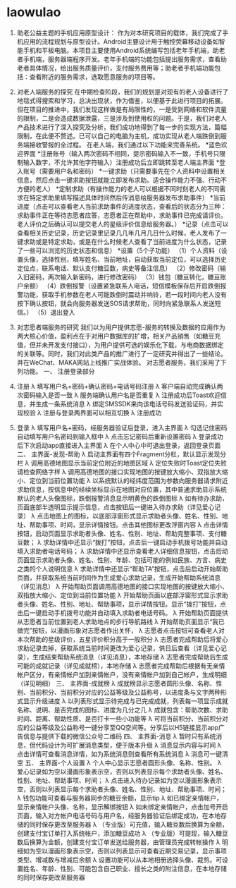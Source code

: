 # laowulao


1.	助老公益主题的手机应用原型设计：
作为对本研究项目的载体，我们完成了手机应用的流程规划与原型设计。Android主要设计用于触控荧幕移动设备如智能手机和平板电脑。本项目主要使用Android系统编写包括老年手机端，助老者手机端，服务器端程序开发。老年手机端的功能包括提出服务需求，查看助老者具体情况，给出服务质量评价，支付服务费用等；助老者手机端功能包括：查看附近的服务需求，选取愿意服务的项目等。

2.	对老人端服务的探究
在中期检查阶段，我们的规划是对现有的老人设备进行了地毯式得搜索和学习，总决出现状，作为借鉴，以便基于此进行项目的拓展。但在项目的推进中，我们发现这样做是有局限性的，一是受到网络和软件流量的限制，二是会造成数据泄露，三是涉及到使用权的问题。于是，我们对老人产品技术进行了深入探究及分析，我们成功地得到了每一步的实现方法，篇幅限制，在此便不赘述。已可以自己的电脑为主机，成功实现从老人端跌倒到服务端接收警报的全过程。
在老人端，我们通过以下功能来完善系统。
*蓝色欢迎界面
*注册账号（输入两次密码不相同，提示密码输入不一致，手机号只限制输入数字，不允许其他字符输入）注册成功后立即跳转至老人端主界面
*登入账号（需要用户名和密码）
*一键求助（只需要事先在个人资料中设置相关信息，然后点击一键求助按钮就能立即发布求助。适合操作能力不强、行动不方便的老人）
*定制求助（有操作能力的老人可以根据不同时刻老人的不同需求在特定求助里填写描述具体时间然后传消息给服务器发布求助事件）
*当前进度（点击可以查看老人当前求助事件的进度状态，查看后的状态分为三种：求助事件正在等待志愿者应答，志愿者正在帮助中，求助事件已完成请评价。老人评价之后确认可以提交老人的星级评价信息给服务器。）
*记录（点击可以查看相关历史记录，历史记录里记录几几年几月几日什么时候，老人发布了一键求助或是特定求助，或是在什么时候老人查看了当前进度为什么状态，记录了一些可以浏览的历史状态和信息）
*设置（5个子功能）
（1）个人资料（设置头像，选择性别，填写姓名、当前地址，自动获取当前定位，可以选择历史定位点，联系电话、默认支付糖豆数，病史等备注信息）
（2）修改密码（输入旧密码，两次输入新密码，进行修改密码）
（3）钱包（糖豆转化，糖豆账户余额）
（4）跌倒报警（设置紧急联系人电话，短信模板保存后开启跌倒报警功能，获取手机参数在老人可能跌倒时震动并响铃，若一段时间内老人没有按下确认按钮，就会向服务器发送SOS请求帮助，同时向紧急联系人发送短信。）
（5）退出登入


3.	对志愿者端服务的研究
我们以为用户提供志愿-服务的转换及数据的应用作为两大核心价值，盈利点在于对用户数据库的扩增，相关产品销售（如糖豆充值，但并未开发支付接口），为用户提供可选的娱乐化下载，与电商数据绑定的关联等。同时，我们对此类产品的推广进行了一定研究并得出了一些结论。并在WeChat、MAKA网站上线推广实战体验。
对志愿者服务，我们采用了下列功能。
一、	注册登录部分
1.	注册
λ	填写用户名+密码+确认密码+电话号码注册
λ	客户端自动完成确认两次密码输入是否一致
λ	服务端确认用户名是否重复
λ	注册成功后Toast欢迎信息，并生成一条系统消息
λ	绑定SMSSDK来向该电话号码发送验证码，并实现校验
λ	注册与登录两界面可以相互切换
λ	注册成功
2.	登录
λ	填写用户名+密码，经服务器验证后登录，进入主界面
λ	勾选记住密码自动填写用户名密码到输入框中
λ	点击忘记密码后重新设置密码
λ	登录成功后下次启动app直接进入主界面
λ	在个人中心中可退出登录，返回登录页面
二、	主界面-发现-帮助
λ	启动主界面有四个Fragment分栏，默认显示发现分栏
λ	调用高德地图显示当前定位附近的地图区域
λ	定位失败时Toast定位失败请检查网络字样
λ	调用高德地图的接口实现地图的按键放大缩小、双指放大缩小、定位到当前位置功能
λ	以系统默认的经纬度范围为参数向服务器请求附近求助信息，按信息中的经续坐标显示在地图对应位置，其中普通求助显示系统默认的老人头像图标，跌倒报警消息显示明黄色的跌倒图标
λ	如有待办求助，页面底部半透明显示提示信息，点击按钮后一键进入待办求助（详见爱心记录）
λ	点击地图上的图标，以底部浮窗形式显示求助者头像、姓名、性别、地址、帮助事项、时间，显示详情按钮。点击其他图标更改浮窗内容
λ	点击详情按钮，启动页面显示求助者头像、姓名、性别、地址、帮助完整事项、支付糖豆数；
λ	求助详情中还显示“拨打”按钮，点击后一键启动手机拨号功能并自动填入求助者电话号码；
λ	求助详情中还显示查看老人详细信息按钮，点击后动页面显示求助者头像、姓名、性别、年龄、包括可能的例如民族、方言、病史之类的个人说明信息
λ	求助详情中还显示“帮助TA”按钮，点击后启动开始帮助页面，并获取系统当前时间作为生成爱心求助记录，生成开始帮助系统消息（详见消息）
λ	开始帮助页面调用高德地图的接口实现地图的按键放大缩小、双指放大缩小、定位到当前位置功能
λ	开始帮助页面以底部浮窗形式显示求助者头像、姓名、性别、地址、帮助事项，显示详情按钮。显示“拨打”按钮，点击后一键启动手机拨号功能并自动填入求助者电话号码。
λ	开始帮助页面提供从志愿者当前位置到老人求助地点的步行导航路线
λ	开始帮助页面显示“我已做完”按钮，以漫画形象对志愿者作出关怀，
λ	志愿者点击按钮可查看老人对本次帮助的星级评价，五星评价积分高于一般积分
λ	志愿者完成帮助后将爱心求助记录去掉，获取系统当前时间更改为爱心记录，供日后查看（详见爱心记录），生成结束帮助系统消息（详见消息），本地存储
λ	志愿者完成帮助后生成可能的成就记录（详见成就榜），本地存储
λ	志愿者完成帮助后根据有无亲情帐户区分，有亲情帐户加到亲情帐户，没有亲情帐户加到自己帐户，生成明细（详见明细）
三、	主界面-成就榜
λ	成就榜显示志愿者圆形头像、名称、性别、当前积分、当前积分对应的公益等级及公益称号，以进度条与文字两种形式显示升级进度
λ	以列表形式显示待完成与已完成成就，列表每一项显示成就名称、说明、是否完成的图标、进度为几分之几
λ	成就包含：帮助次数、求助时间、距离、帮助性质、是否打卡一些小功能等
λ	可将当前积分、当前积分对应的公益等级及公益称号一键分享至QQ空间等。分享后以H5链接显示app广告信息与提供下载的微信公众号二维码
四、	主界面-消息
λ	暂时只有系统消息，但代码设计为可扩展消息类型，便于版本升级
λ	消息显示内容与时间
λ	点击详情可查看消息详情，如为系统消息则查看所有系统消息
λ	消息可一键清空
五、	主界面-个人设置
λ	个人中心显示志愿者圆形头像、名称、性别。
λ	爱心记录如为空以漫画形象表示空，否则以列表显示每个求助者头像、姓名、性别、地址、帮助事项、时间；
λ	点击进入待办记录如为空以漫画形象表示空，否则以列表显示每个求助者头像、姓名、性别、地址、帮助事项、时间；
λ	钱包功能可查看与服务器同步的糖豆余额，显示tip
λ	如已绑定亲情帐户，显示亲情帐户头像、名称，显示解绑按钮
λ	如未绑定亲情帐户，点击加号开启页面，输入对方帐户电话号码与用户名，经服务器验证后绑定成功，在本地存储的同时保存更改至服务器
λ	（专业版）可充值，输入糖豆数后换算为金额，创建支付宝订单打入系统帐户，添加糖豆成功
λ	（专业版）可提现，输入糖豆数后换算为金额，创建支付宝订单发送给服务器，由管理员完成转帐操作
λ	明细如为空以漫画形象表示空，否则以列表显示可查看近期交易记录，显示事项类型、增减数与增减后余额
λ	设置功能可以从本地相册选择头像、裁剪。可设置姓名、年龄、性别、可能包含自己职业、擅长之类的附注信息，在本地存储的同时保存更改至服务器

